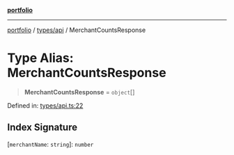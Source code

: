 [**portfolio**](../../../README.md)

***

[portfolio](../../../modules.md) / [types/api](../README.md) / MerchantCountsResponse

# Type Alias: MerchantCountsResponse

> **MerchantCountsResponse** = `object`[]

Defined in: [types/api.ts:22](https://github.com/tnorlund/Portfolio/blob/8cbcd918a6b366a61e0799e430c82afa28380676/portfolio/types/api.ts#L22)

## Index Signature

\[`merchantName`: `string`\]: `number`
